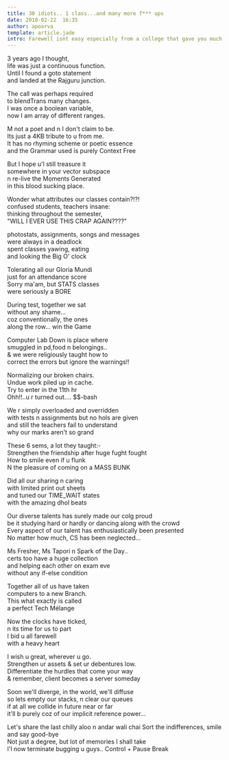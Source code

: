```yaml
---
title: 30 idiots.. 1 class...and many more f*** ups
date: 2010-02-22  16:35
author: apoorva
template: article.jade
intro: Farewell isnt easy especially from a college that gave you much more than just education
---
```


3 years ago I thought,  
life was just a continuous function.  
Until I found a goto statement  
and landed at the Rajguru junction.  

The call was perhaps required  
to blendTrans many changes.  
I was once a boolean variable,  
now I am array of different ranges.  

M not a poet and n I don't claim to be.  
Its just a 4KB tribute to u from me.  
It has no rhyming scheme or poetic essence  
and the Grammar used is purely Context Free  

But I hope u'l still treasure it  
somewhere in your vector subspace  
n re-live the Moments Generated  
in this blood sucking place.  

Wonder what attributes our classes contain?!?!  
confused students, teachers insane:  
thinking throughout the semester,  
"WILL I EVER USE THIS CRAP AGAIN????"  

photostats, assignments, songs and messages  
were always in a deadlock  
spent classes yawing, eating  
and looking the Big O' clock  

Tolerating all our Gloria Mundi  
just for an attendance score  
Sorry ma'am, but STATS classes  
were seriously a BORE  

During test, together we sat  
without any shame...  
coz conventionally, the ones  
along the row... win the Game  

Computer Lab Down is place where  
smuggled in pd,food n belongings..  
& we were religiously taught how to  
correct the errors but ignore the warnings!!  

Normalizing our broken chairs.  
Undue work piled up in cache.  
Try to enter in the 11th hr  
Ohh!!..u r turned out.... $$-bash  

We r simply overloaded and overridden  
with tests n assignments but no hols are given  
and still the teachers fail to understand  
why our marks aren't so grand  

These 6 sems, a lot they taught:-  
Strengthen the friendship after huge fught fought  
How to smile even if u flunk  
N the pleasure of coming on a MASS BUNK  

Did all our sharing n caring  
with limited print out sheets  
and tuned our TIME_WAIT states  
with the amazing dhol beats  

Our diverse talents has surely made our colg proud  
be it studying hard or hardly or dancing along with the crowd  
Every aspect of our talent has enthusiastically been presented  
No matter how much, CS has been neglected...  

Ms Fresher, Ms Tapori n Spark of the Day..  
certs too have a huge collection  
and helping each other on exam eve  
without any if-else condition  

Together all of us have taken  
computers to a new Branch.  
This what exactly is called  
a perfect Tech Mélange  

Now the clocks have ticked,  
n its time for us to part  
I bid u all farewell  
with a heavy heart  

I wish u great, wherever u go.  
Strengthen ur assets & set ur debentures low.  
Differentiate the hurdles that come your way  
& remember, client becomes a server someday  

Soon we'll diverge, in the world, we'll diffuse  
so lets empty our stacks, n clear our queues  
if at all we collide in future near or far  
it'll b purely coz of our implicit reference power...  

Let's share the last chilly aloo n andar wali chai
Sort the indifferences, smile and say good-bye  
Not just a degree, but lot of memories I shall take  
I'l now terminate bugging u guys.. Control + Pause Break  
